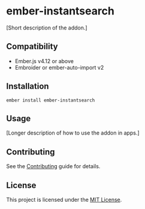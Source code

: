 # ember-instantsearch

[Short description of the addon.]

## Compatibility

- Ember.js v4.12 or above
- Embroider or ember-auto-import v2

## Installation

```
ember install ember-instantsearch
```

## Usage

[Longer description of how to use the addon in apps.]

## Contributing

See the [Contributing](CONTRIBUTING.md) guide for details.

## License

This project is licensed under the [MIT License](LICENSE.md).
